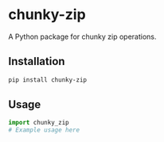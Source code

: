 # chunky-zip

A Python package for chunky zip operations.

## Installation

```bash
pip install chunky-zip
```

## Usage

```python
import chunky_zip
# Example usage here
``` 